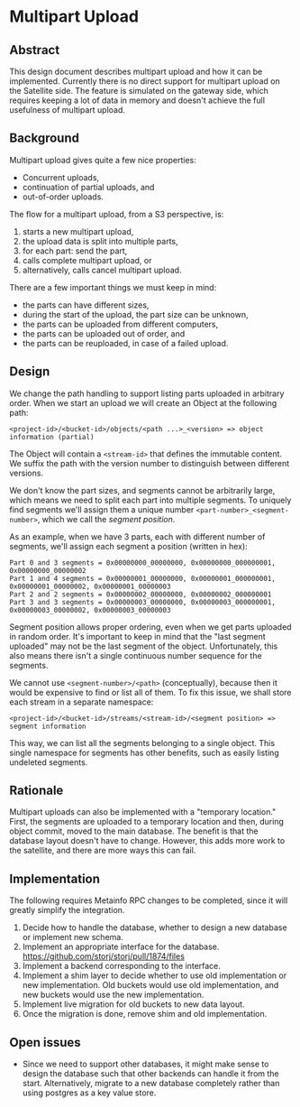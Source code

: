 # Multipart Upload

## Abstract

This design document describes multipart upload and how it can be implemented.
Currently there is no direct support for multipart upload on the Satellite side.
The feature is simulated on the gateway side, which requires keeping 
a lot of data in memory and doesn't achieve the full usefulness of multipart upload.

## Background

Multipart upload gives quite a few nice properties:

* Concurrent uploads,
* continuation of partial uploads, and
* out-of-order uploads.

The flow for a multipart upload, from a S3 perspective, is:

1. starts a new multipart upload,
2. the upload data is split into multiple parts,
3. for each part: send the part,
4. calls complete multipart upload, or
5. alternatively, calls cancel multipart upload.

There are a few important things we must keep in mind:

* the parts can have different sizes,
* during the start of the upload, the part size can be unknown,
* the parts can be uploaded from different computers,
* the parts can be uploaded out of order, and
* the parts can be reuploaded, in case of a failed upload.

## Design

We change the path handling to support listing parts uploaded in arbitrary order. When we start an upload we will create an Object at the following path:

```
<project-id>/<bucket-id>/objects/<path ...>_<version> => object information (partial)
```

The Object will contain a `<stream-id>` that defines the immutable content. We suffix the path with the version number to distinguish between different versions.

We don't know the part sizes, and segments cannot be arbitrarily large, which means we need to split each part into multiple segments. To uniquely find segments we'll assign them a unique number `<part-number>_<segment-number>`, which we call the _segment position_.

As an example, when we have 3 parts, each with different number of segments, we'll assign each segment a position (written in hex):

```
Part 0 and 3 segments = 0x00000000_00000000, 0x00000000_000000001, 0x00000000_00000002
Part 1 and 4 segments = 0x00000001_00000000, 0x00000001_000000001, 0x00000001_00000002, 0x00000001_00000003
Part 2 and 2 segments = 0x00000002_00000000, 0x00000002_000000001
Part 3 and 3 segments = 0x00000003_00000000, 0x00000003_000000001, 0x00000003_00000002, 0x00000003_00000003
```

Segment position allows proper ordering, even when we get parts uploaded in random order. It's important to keep in mind that the "last segment uploaded" may not be the last segment of the object. Unfortunately, this also means there isn't a single continuous number sequence for the segments.

We cannot use `<segment-number>/<path>` (conceptually), because then it would be expensive to find or list all of them. To fix this issue, we shall store each stream in a separate namespace:

```
<project-id>/<bucket-id>/streams/<stream-id>/<segment position> => segment information
```

This way, we can list all the segments belonging to a single object. This single namespace for segments has other benefits, such as easily listing undeleted segments.

## Rationale

Multipart uploads can also be implemented with a "temporary location." First, the segments are uploaded to a temporary location and then, during object commit, moved to the main database. The benefit is that the database layout doesn't have to change. However, this adds more work to the satellite, and there are more ways this can fail.

## Implementation

The following requires Metainfo RPC changes to be completed, since it will greatly simplify the integration.

1. Decide how to handle the database, whether to design a new database or implement new schema.
2. Implement an appropriate interface for the database. https://github.com/storj/storj/pull/1874/files
3. Implement a backend corresponding to the interface.
4. Implement a shim layer to decide whether to use old implementation or new implementation. Old buckets would use old implementation, and new buckets would use the new implementation.
5. Implement live migration for old buckets to new data layout.
6. Once the migration is done, remove shim and old implementation.

## Open issues

* Since we need to support other databases, it might make sense to design the database such that other backends can handle it from the start. Alternatively, migrate to a new database completely rather than using postgres as a key value store.